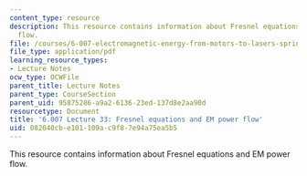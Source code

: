 ```yaml
---
content_type: resource
description: This resource contains information about Fresnel equations and EM power
  flow.
file: /courses/6-007-electromagnetic-energy-from-motors-to-lasers-spring-2011/082040cbe101109ac9f87e94a75ea5b5_MIT6_007S11_lec33.pdf
file_type: application/pdf
learning_resource_types:
- Lecture Notes
ocw_type: OCWFile
parent_title: Lecture Notes
parent_type: CourseSection
parent_uid: 95875286-a9a2-6136-23ed-137d8e2aa90d
resourcetype: Document
title: '6.007 Lecture 33: Fresnel equations and EM power flow'
uid: 082040cb-e101-109a-c9f8-7e94a75ea5b5
---
```

This resource contains information about Fresnel equations and EM power flow.


